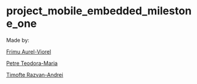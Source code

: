 # project_mobile_embedded_milestone_one

Made by:

[Frimu Aurel-Viorel](https://github.com/AurasV)

[Petre Teodora-Maria](https://github.com/730dora)

[Timofte Razvan-Andrei](https://github.com/razandtim)
